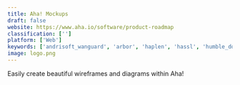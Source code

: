 ```yaml
---
title: Aha! Mockups
draft: false 
website: https://www.aha.io/software/product-roadmap
classification: ['']
platform: ['Web']
keywords: ['andrisoft_wanguard', 'arbor', 'haplen', 'hassl', 'humble_dot', 'netvizura_netflow_analyzer', 'prodpad', 'product_frameworks', 'product_roadmap_builder_by_prodpad', 'radware', 'roadmap', 'shipfast', 'storiesonboard', 'trello', 'typeform', 'ux_flow_wireframe_prototyping_system', 'waymark', 'whimsical_mind_maps', 'zoho_sprints', 'productboard']
image: logo.png
---
```

Easily create beautiful wireframes and diagrams within Aha!